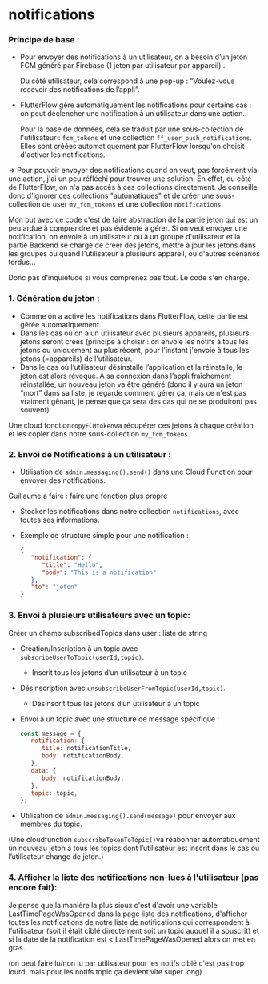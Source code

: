 # notifications

### Principe de base :
- Pour envoyer des notifications à un utilisateur, on a besoin d’un jeton FCM généré par Firebase (1 jeton par utilisateur par appareil) .
    
    Du côté utilisateur, cela correspond à une pop-up : “Voulez-vous recevoir des notifications de l’appli”.
    
- FlutterFlow gère automatiquement les notifications pour certains cas : on peut déclencher une notification à un utilisateur dans une action.
    
    Pour la base de données, cela se traduit par une sous-collection de l'utilisateur : `fcm_tokens` et une collection `ff_user_push_notifications`. Elles sont créées automatiquement par FlutterFlow lorsqu'on choisit d'activer les notifications.
    

⇒ Pour pouvoir envoyer des notifications quand on veut, pas forcément via une action, j'ai un peu réfléchi pour trouver une solution. En effet, du côté de FlutterFlow, on n'a pas accès à ces collections directement. Je conseille donc d'ignorer ces collections "automatiques" et de créer une sous-collection de user `my_fcm_tokens` et une collection `notifications`.

Mon but avec ce code c'est de faire abstraction de la partie jeton qui est un peu ardue à comprendre et pas évidente à gérer. Si on veut envoyer une notification, on envoie à un utilisateur ou à un groupe d'utilisateur et la partie Backend se charge de créer des jetons, mettre à jour les jetons dans les groupes ou quand l'utilisateur a plusieurs appareil, ou d'autres scénarios tordus…

Donc pas d'inquiétude si vous comprenez pas tout. Le code s'en charge. 

### 1. Génération du jeton :

- Comme on a activé les notifications dans FlutterFlow, cette partie est gérée automatiquement.
- Dans les cas où on a un utilisateur avec plusieurs appareils, plusieurs jetons seront créés (principe à choisir : on envoie les notifs à tous les jetons ou uniquement au plus récent, pour l'instant j'envoie à tous les jetons (=appareils) de l'utilisateur.
- Dans le cas où l’utilisateur désinstalle l’application et la réinstalle, le jeton est alors révoqué. À sa connexion dans l’appli fraîchement réinstallée, un nouveau jeton va être généré (donc il y aura un jeton “mort” dans sa liste, je regarde comment gérer ça, mais ce n'est pas vraiment gênant, je pense que ça sera des cas qui ne se produiront pas souvent).

Une cloud fonction`copyFCMtoken`va récupérer ces jetons à chaque création et les copier dans notre sous-collection `my_fcm_tokens`.

### 2. Envoi de Notifications à un utilisateur :

- Utilisation de `admin.messaging().send()` dans une Cloud Function pour envoyer des notifications.

Guillaume a faire : faire une fonction plus propre

- Stocker les notifications dans notre collection `notifications`, avec toutes ses informations.
- Exemple de structure simple pour une notification :
    
    ```json
    {
       "notification": {
          "title": "Hello",
          "body": "This is a notification"
       },
       "to": "jeton"
    }
    ```
    

### 3. Envoi à plusieurs utilisateurs avec un topic:

Créer un champ subscribedTopics dans user : liste de string

- Création/Inscription à un topic avec `subscribeUserToTopic(userId,topic)`.
    - Inscrit tous les jetons d’un utilisateur à un topic
- Désinscription avec `unsubscribeUserFromTopic(userId,topic)`.
    - Désinscrit tous les jetons d’un utilisateur à un topic
- Envoi à un topic avec une structure de message spécifique :
    
    ```jsx
    const message = {
       notification: {
          title: notificationTitle,
          body: notificationBody,
       },
       data: {
          body: notificationBody,
       },
       topic: topic,
    };
    ```
    
- Utilisation de `admin.messaging().send(message)` pour envoyer aux membres du topic.

(Une cloudfunction `subscribeTokenToTopic()`va réabonner automatiquement un nouveau jeton a tous les topics dont l’utilisateur est inscrit dans le cas ou l’utilisateur change de jeton.)

### 4. Afficher la liste des notifications non-lues à l'utilisateur (pas encore fait):

Je pense que la manière la plus sioux c'est d'avoir une variable LastTimePageWasOpened dans la page liste des notifications, d'afficher toutes les notifications de notre liste de notifications qui correspondent à l'utilisateur (soit il était ciblé directement soit un topic auquel il a souscrit) et si la date de la notification est < LastTimePageWasOpened alors on met en gras.

(on peut faire lu/non lu par utilisateur pour les notifs ciblé c'est pas trop lourd, mais pour les notifs topic ça devient vite super long)
